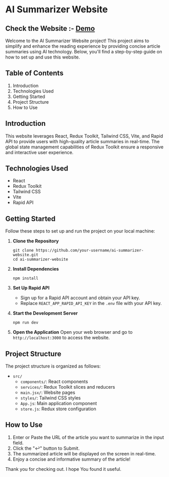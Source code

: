 # AI Summarizer Website

## Check the Website :- [Demo](https://rad-rolypoly-6e94db.netlify.app)

Welcome to the AI Summarizer Website project! This project aims to simplify and enhance the reading experience by providing concise article summaries using AI technology. Below, you'll find a step-by-step guide on how to set up and use this website.

## Table of Contents

1. Introduction
2. Technologies Used
3. Getting Started
4. Project Structure
5. How to Use

## Introduction

This website leverages React, Redux Toolkit, Tailwind CSS, Vite, and Rapid API to provide users with high-quality article summaries in real-time. The global state management capabilities of Redux Toolkit ensure a responsive and interactive user experience.

## Technologies Used

-  React
-  Redux Toolkit
-  Tailwind CSS
-  Vite
-  Rapid API

## Getting Started

Follow these steps to set up and run the project on your local machine:

1. **Clone the Repository**

   ```
   git clone https://github.com/your-username/ai-summarizer-website.git
   cd ai-summarizer-website
   ```

2. **Install Dependencies**

   ```
   npm install
   ```

3. **Set Up Rapid API**

   -  Sign up for a Rapid API account and obtain your API key.
   -  Replace `REACT_APP_RAPID_API_KEY` in the `.env` file with your API key.

4. **Start the Development Server**

   ```
   npm run dev
   ```

5. **Open the Application**
   Open your web browser and go to `http://localhost:3000` to access the website.

## Project Structure

The project structure is organized as follows:

-  `src/`
   -  `components/`: React components
   -  `services/`: Redux Toolkit slices and reducers
   -  `main.jsx/`: Website pages
   -  `styles/`: Tailwind CSS styles
   -  `App.js`: Main application component
   -  `store.js`: Redux store configuration

## How to Use

1. Enter or Paste the URL of the article you want to summarize in the input field.
2. Click the "↩" button to Submit.
3. The summarized article will be displayed on the screen in real-time.
4. Enjoy a concise and informative summary of the article!

Thank you for checking out. I hope You found it useful.
